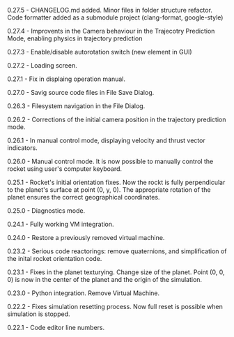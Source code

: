 
0.27.5 - CHANGELOG.md added. Minor files in folder structure refactor. Code formatter added as a submodule project (clang-format, google-style)

0.27.4 - Improvents in the Camera behaviour in the Trajecotry Prediction Mode, enabling physics in trajectory prediction

0.27.3 - Enable/disable autorotation switch (new element in GUI)

0.27.2 - Loading screen.

0.27.1 - Fix in displaing operation manual.

0.27.0 - Savig source code files in File Save Dialog.

0.26.3 - Filesystem navigation in the File Dialog.

0.26.2 - Corrections of the initial camera position in the trajectory prediction mode.

0.26.1 - In manual control mode, displaying velocity and thrust vector indicators.

0.26.0 - Manual control mode. It is now possible to manually control the rocket using user's computer keyboard.

0.25.1 - Rocket's initial orientation fixes. Now the rockt is fully perpendicular to the planet's surface at point (0, y, 0). The appropriate rotation of the planet ensures the correct geographical coordinates.

0.25.0 - Diagnostics mode.

0.24.1 - Fully working VM integration.

0.24.0 - Restore a previously removed virtual machine.

0.23.2 - Serious code reactorings: remove quaternions, and simplification of the inital rocket orientation code.

0.23.1 - Fixes in the planet texturying. Change size of the planet. Point (0, 0, 0) is now in the center of the planet and the origin of the simulation.

0.23.0 - Python integration. Remove Virtual Machine.

0.22.2 - Fixes simulation resetting process. Now full reset is possible when simulation is stopped.

0.22.1 - Code editor line numbers.